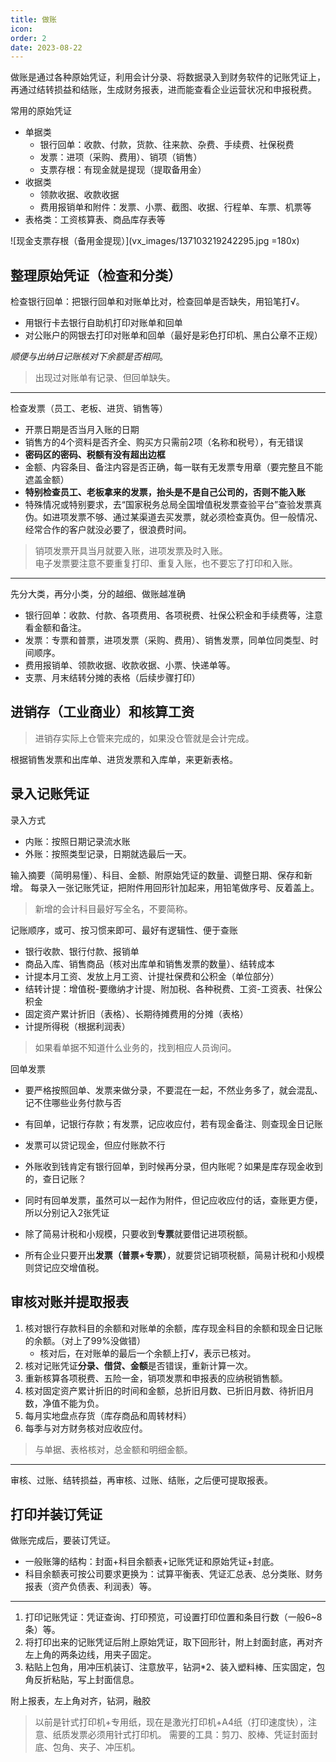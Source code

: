 ```yaml
---
title: 做账
icon: 
order: 2
date: 2023-08-22
---
```


做账是通过各种原始凭证，利用会计分录、将数据录入到财务软件的记账凭证上，再通过结转损益和结账，生成财务报表，进而能查看企业运营状况和申报税费。

常用的原始凭证

- 单据类
    - 银行回单：收款、付款，货款、往来款、杂费、手续费、社保税费
    - 发票：进项（采购、费用）、销项（销售）
    - 支票存根：有现金就是提现（提取备用金）
- 收据类
    - 领款收据、收款收据
    - 费用报销单和附件：发票、小票、截图、收据、行程单、车票、机票等
- 表格类：工资核算表、商品库存表等

![现金支票存根（备用金提现）](vx_images/137103219242295.jpg =180x)

## 整理原始凭证（检查和分类）

检查银行回单：把银行回单和对账单比对，检查回单是否缺失，用铅笔打√。

- 用银行卡去银行自助机打印对账单和回单
- 对公账户的网银去打印对账单和回单（最好是彩色打印机、黑白公章不正规）

*顺便与出纳日记账核对下余额是否相同*。

> 出现过对账单有记录、但回单缺失。

---

检查发票（员工、老板、进货、销售等）

- 开票日期是否当月入账的日期
- 销售方的4个资料是否齐全、购买方只需前2项（名称和税号），有无错误
- **密码区的密码、税额有没有超出边框**
- 金额、内容条目、备注内容是否正确，每一联有无发票专用章（要完整且不能遮盖金额）
- **特别检查员工、老板拿来的发票，抬头是不是自己公司的，否则不能入账**
- 特殊情况或特别要求，去“国家税务总局全国增值税发票查验平台”查验发票真伪。如进项发票不够、通过某渠道去买发票，就必须检查真伪。但一般情况、经常合作的客户就没必要了，很浪费时间。

> 销项发票开具当月就要入账，进项发票及时入账。  
电子发票要注意不要重复打印、重复入账，也不要忘了打印和入账。

---

先分大类，再分小类，分的越细、做账越准确

- 银行回单：收款、付款、各项费用、各项税费、社保公积金和手续费等，注意看金额和备注。
- 发票：专票和普票，进项发票（采购、费用）、销售发票，同单位同类型、时间顺序。
- 费用报销单、领款收据、收款收据、小票、快递单等。
- 支票、月末结转分摊的表格（后续步骤打印）

## 进销存（工业商业）和核算工资

> 进销存实际上仓管来完成的，如果没仓管就是会计完成。

根据销售发票和出库单、进货发票和入库单，来更新表格。

## 录入记账凭证

录入方式

- 内账：按照日期记录流水账
- 外账：按照类型记录，日期就选最后一天。

输入摘要（简明易懂）、科目、金额、附原始凭证的数量、调整日期、保存和新增。
每录入一张记账凭证，把附件用回形针加起来，用铅笔做序号、反着盖上。

> 新增的会计科目最好写全名，不要简称。

记账顺序，或可、按习惯来即可、最好有逻辑性、便于查账

- 银行收款、银行付款、报销单
- 商品入库、销售商品（核对出库单和销售发票的数量）、结转成本
- 计提本月工资、发放上月工资、计提社保费和公积金（单位部分）
- 结转计提：增值税-要缴纳才计提、附加税、各种税费、工资-工资表、社保公积金
- 固定资产累计折旧（表格）、长期待摊费用的分摊（表格）
- 计提所得税（根据利润表）

> 如果看单据不知道什么业务的，找到相应人员询问。

回单发票
- 要严格按照回单、发票来做分录，不要混在一起，不然业务多了，就会混乱、记不住哪些业务付款与否
- 有回单，记银行存款；有发票，记应收应付，若有现金备注、则查现金日记账
- 发票可以贷记现金，但应付账款不行
- 外账收到钱肯定有银行回单，到时候再分录，但内账呢？如果是库存现金收到的，查日记账？
- 同时有回单发票，虽然可以一起作为附件，但记应收应付的话，查账更方便，所以分别记入2张凭证

- 除了简易计税和小规模，只要收到**专票**就要借记进项税额。
- 所有企业只要开出**发票（普票+专票）**，就要贷记销项税额，简易计税和小规模则贷记应交增值税。


## 审核对账并提取报表

1. 核对银行存款科目的余额和对账单的余额，库存现金科目的余额和现金日记账的余额。（对上了99%没做错）
   - 核对后，在对账单的最后一个余额上打√，表示已核对。
2. 核对记账凭证**分录、借贷、金额**是否错误，重新计算一次。
3. 重新核算各项税费、五险一金，销项发票和申报表的应纳税销售额。
4. 核对固定资产累计折旧的时间和金额，总折旧月数、已折旧月数、待折旧月数，净值不能为负。
5. 每月实地盘点存货（库存商品和周转材料）
6. 每季与对方财务核对应收应付。

> 与单据、表格核对，总金额和明细金额。

---

审核、过账、结转损益，再审核、过账、结账，之后便可提取报表。

## 打印并装订凭证

做账完成后，要装订凭证。

- 一般账簿的结构：封面+科目余额表+记账凭证和原始凭证+封底。
- 科目余额表可按公司要求更换为：试算平衡表、凭证汇总表、总分类账、财务报表（资产负债表、利润表）等。

---

1. 打印记账凭证：凭证查询、打印预览，可设置打印位置和条目行数（一般6~8条）等。
2. 将打印出来的记账凭证后附上原始凭证，取下回形针，附上封面封底，再对齐左上角的两条边线，用夹子固定。
3. 粘贴上包角，用冲压机装订、注意放平，钻洞\*2、装入塑料棒、压实固定，包角反折粘贴，写上封面信息。

附上报表，左上角对齐，钻洞，融胶

> 以前是针式打印机+专用纸，现在是激光打印机+A4纸（打印速度快），注意、纸质发票必须用针式打印机。
> 需要的工具：剪刀、胶棒、凭证封面封底、包角、夹子、冲压机。

